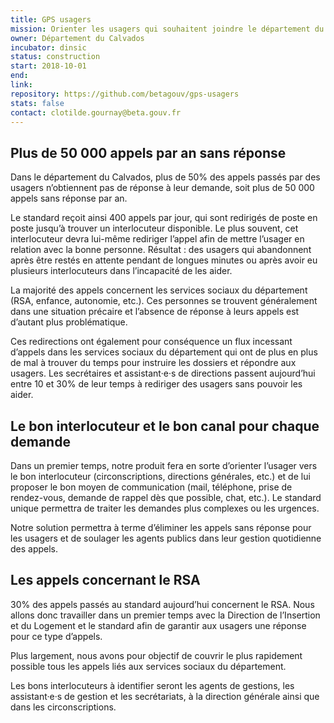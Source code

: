 ```yaml
---
title: GPS usagers
mission: Orienter les usagers qui souhaitent joindre le département du Calvados vers le bon interlocuteur et le bon moyen de communication
owner: Département du Calvados
incubator: dinsic
status: construction
start: 2018-10-01
end:
link:
repository: https://github.com/betagouv/gps-usagers
stats: false
contact: clotilde.gournay@beta.gouv.fr
---
```


## Plus de 50 000 appels par an sans réponse

Dans le département du Calvados, plus de 50% des appels passés par des usagers n’obtiennent pas de réponse à leur demande, soit plus de 50 000 appels sans réponse par an.

Le standard reçoit ainsi 400 appels par jour, qui sont redirigés de poste en poste jusqu’à trouver un interlocuteur disponible. Le plus souvent, cet interlocuteur devra lui-même rediriger l’appel afin de mettre l’usager en relation avec la bonne personne. Résultat : des usagers qui abandonnent après être restés en attente pendant de longues minutes ou après avoir eu plusieurs interlocuteurs dans l’incapacité de les aider.

La majorité des appels concernent les services sociaux du département (RSA, enfance, autonomie, etc.). Ces personnes se trouvent généralement dans une situation précaire et l’absence de réponse à leurs appels est d’autant plus problématique.

Ces redirections ont également pour conséquence un flux incessant d’appels dans les services sociaux du département qui ont de plus en plus de mal à trouver du temps pour instruire les dossiers et répondre aux usagers. Les secrétaires et assistant·e·s de directions passent aujourd’hui entre 10 et 30% de leur temps à rediriger des usagers sans pouvoir les aider.

## Le bon interlocuteur et le bon canal pour chaque demande

Dans un premier temps, notre produit fera en sorte d’orienter l’usager vers le bon interlocuteur (circonscriptions, directions générales, etc.) et de lui proposer le bon moyen de communication (mail, téléphone, prise de rendez-vous, demande de rappel dès que possible, chat, etc.). Le standard unique permettra de traiter les demandes plus complexes ou les urgences.

Notre solution permettra à terme d’éliminer les appels sans réponse pour les usagers et de soulager les agents publics dans leur gestion quotidienne des appels.

## Les appels concernant le RSA

30% des appels passés au standard aujourd’hui concernent le RSA. Nous allons donc travailler dans un premier temps avec la Direction de l’Insertion et du Logement et le standard afin de garantir aux usagers une réponse pour ce type d’appels.

Plus largement, nous avons pour objectif de couvrir le plus rapidement possible tous les appels liés aux services sociaux du département.

Les bons interlocuteurs à identifier seront les agents de gestions, les assistant·e·s de gestion et les secrétariats, à la direction générale ainsi que dans les circonscriptions.
